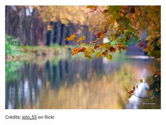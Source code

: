 ![Lilou](/images/2021-12-10.jpg)

Crédits: [jpto_55](https://www.flickr.com/people/jpto_55/) on flickr